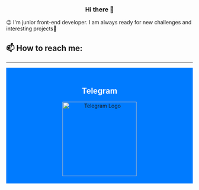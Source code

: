 <p align="center">
  <h3 align="center">Hi there 👋</h3>
</p>

 😉 I'm junior front-end developer. I am always ready for new challenges and interesting projects💪

 ## 📫 How to reach me:
 ---
<div style="background-color: #007BFF; padding: 20px; text-align: center;">
    <h2 style="color: white;">Telegram</h2>
    <img src="https://simpleicons.org/icons/telegram.svg" alt="Telegram Logo" width="200px">
</div>



<!--
**Basiuk-Ivan/Basiuk-Ivan** is a ✨ _special_ ✨ repository because its `README.md` (this file) appears on your GitHub profile.

Here are some ideas to get you started:

- 🔭 I’m currently working on ...
- 🌱 I’m currently learning ...
- 👯 I’m looking to collaborate on ...
- 🤔 I’m looking for help with ...
- 💬 Ask me about ...
- 📫 How to reach me: ...
- 😄 Pronouns: ...
- ⚡ Fun fact: ...
-->
